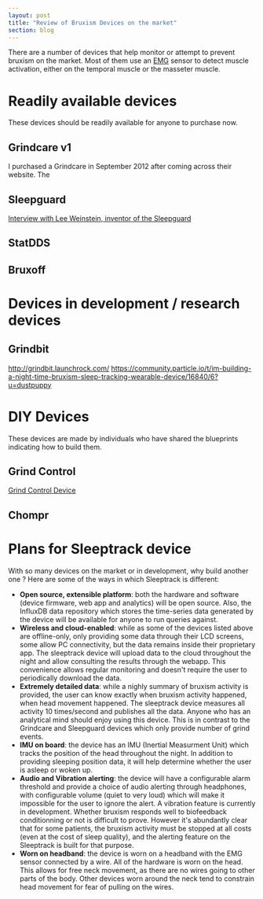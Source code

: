 ```yaml
---
layout: post
title: "Review of Bruxism Devices on the market"
section: blog
---
```


There are a number of devices that help monitor or attempt to prevent bruxism on the market. Most of them use an [EMG](https://en.wikipedia.org/wiki/Electromyography) sensor to detect muscle activation, either on the temporal muscle or the masseter muscle. 

Readily available devices
=========================

These devices should be readily available for anyone to purchase now.

Grindcare v1
------------

I purchased a Grindcare in September 2012 after coming across their website. The

 
Sleepguard
----------

[Interview with Lee Weinstein, inventor of the Sleepguard](http://www.tmjhope.org/lee-weinstein-interview/)

StatDDS
-------

Bruxoff
-------


Devices in development / research devices
=========================================

Grindbit
--------

http://grindbit.launchrock.com/
https://community.particle.io/t/im-building-a-night-time-bruxism-sleep-tracking-wearable-device/16840/6?u=dustpuppy


DIY Devices
===========

These devices are made by individuals who have shared the blueprints indicating how to build them.

Grind Control
-------------

[Grind Control Device](https://github.com/lucwastiaux/gc)

Chompr
------

Plans for Sleeptrack device
===========================

With so many devices on the market or in development, why build another one ? Here are some of the ways in which Sleeptrack is different:

* **Open source, extensible platform**: both the hardware and software (device firmware, web app and analytics) will be open source. Also, the InfluxDB data repository which stores the time-series data generated by the device will be available for anyone to run queries against.
* **Wireless and cloud-enabled**: while as some of the devices listed above are offline-only, only providing some data through their LCD screens, some allow PC connectivity, but the data remains inside their proprietary app. The sleeptrack device will upload data to the cloud throughout the night and allow consulting the results through the webapp. This convenience allows regular monitoring and doesn't require the user to periodically download the data.
* **Extremely detailed data**: while a nighly summary of bruxism activity is provided, the user can know exactly when bruxism activity happened, when head movement happened. The sleeptrack device measures all activity 10 times/second and publishes all the data. Anyone who has an analytical mind should enjoy using this device. This is in contrast to the Grindcare and Sleepguard devices which only provide number of grind events.
* **IMU on board**: the device has an IMU (Inertial Measurment Unit) which tracks the position of the head throughout the night. In addition to providing sleeping position data, it will help determine whether the user is asleep or woken up.
* **Audio and Vibration alerting**: the device will have a configurable alarm threshold and provide a choice of audio alerting through headphones, with configurable volume (quiet to very loud) which will make it impossible for the user to ignore the alert. A vibration feature is currently in development. Whether bruxism responds well to biofeedback conditionning or not is difficult to prove. However it's abundantly clear that for some patients, the bruxism activity must be stopped at all costs (even at the cost of sleep quality), and the alerting feature on the Sleeptrack is built for that purpose.
* **Worn on headband**: the device is worn on a headband with the EMG sensor connected by a wire. All of the hardware is worn on the head. This allows for free neck movement, as there are no wires going to other parts of the body. Other devices worn around the neck tend to constrain head movement for fear of pulling on the wires.